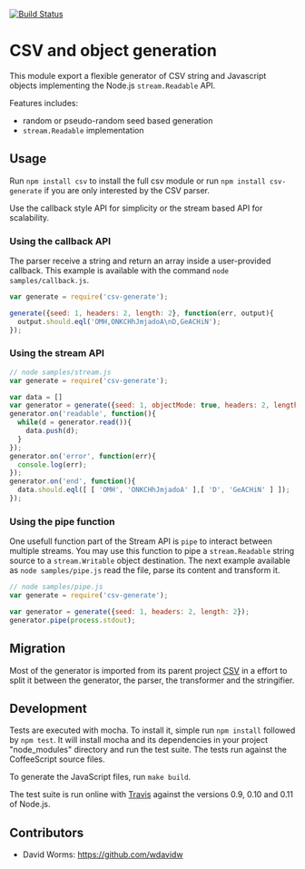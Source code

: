 [![Build Status](https://secure.travis-ci.org/wdavidw/node-csv-generate.png)](http://travis-ci.org/wdavidw/node-csv-generate)

CSV and object generation
=========================

This module export a flexible generator of CSV string and Javascript objects 
implementing the Node.js `stream.Readable` API.

Features includes:

*   random or pseudo-random seed based generation
*   `stream.Readable` implementation

Usage
-----

Run `npm install csv` to install the full csv module or run 
`npm install csv-generate` if you are only interested by the CSV parser.

Use the callback style API for simplicity or the stream based API for 
scalability.

### Using the callback API

The parser receive a string and return an array inside a user-provided 
callback. This example is available with the command `node samples/callback.js`.

```javascript
var generate = require('csv-generate');

generate({seed: 1, headers: 2, length: 2}, function(err, output){
  output.should.eql('OMH,ONKCHhJmjadoA\nD,GeACHiN');
});
```

### Using the stream API
    
```javascript
// node samples/stream.js
var generate = require('csv-generate');

var data = []
var generator = generate({seed: 1, objectMode: true, headers: 2, length: 2});
generator.on('readable', function(){
  while(d = generator.read()){
    data.push(d);
  }
});
generator.on('error', function(err){
  console.log(err);
});
generator.on('end', function(){
  data.should.eql([ [ 'OMH', 'ONKCHhJmjadoA' ],[ 'D', 'GeACHiN' ] ]);
});
```

### Using the pipe function

One usefull function part of the Stream API is `pipe` to interact between 
multiple streams. You may use this function to pipe a `stream.Readable` string 
source to a `stream.Writable` object destination. The next example available as 
`node samples/pipe.js` read the file, parse its content and transform it.

```javascript
// node samples/pipe.js
var generate = require('csv-generate');

var generator = generate({seed: 1, headers: 2, length: 2});
generator.pipe(process.stdout);
```

Migration
---------

Most of the generator is imported from its parent project [CSV][csv] in a effort 
to split it between the generator, the parser, the transformer and the stringifier.

Development
-----------

Tests are executed with mocha. To install it, simple run `npm install` 
followed by `npm test`. It will install mocha and its dependencies in your 
project "node_modules" directory and run the test suite. The tests run 
against the CoffeeScript source files.

To generate the JavaScript files, run `make build`.

The test suite is run online with [Travis][travis] against the versions 
0.9, 0.10 and 0.11 of Node.js.

Contributors
------------

*   David Worms: <https://github.com/wdavidw>

[csv]: https://github.com/wdavidw/node-csv
[travis]: https://travis-ci.org/#!/wdavidw/node-csv-generate
